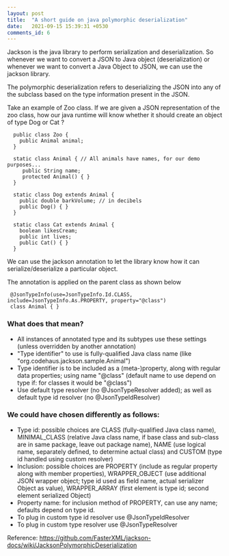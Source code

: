 ```yaml
---
layout: post
title:  "A short guide on java polymorphic deserialization"
date:   2021-09-15 15:39:31 +0530
comments_id: 6
---
```


Jackson is the java library to perform serialization and deserialization. So whenever we want to convert a JSON to Java object (deserialization) or whenever we want to convert a Java Object to JSON, we can use the jackson library.

The polymorphic deserialization refers to deserializing the JSON into any of the subclass based on the type information present in the JSON.

Take an example of Zoo class. If we are given a JSON representation of the zoo class, how our java runtime will know whether it should create an object of type Dog or Cat ?


```
  public class Zoo {
    public Animal animal;
  }

  static class Animal { // All animals have names, for our demo purposes... 
     public String name;
     protected Animal() { }
  }

  static class Dog extends Animal {
    public double barkVolume; // in decibels
    public Dog() { }
  }

  static class Cat extends Animal {
    boolean likesCream;
    public int lives;
    public Cat() { }
  }
```

We can use the jackson annotation to let the library know how it can serialize/deserialize a particular object.

The annotation is applied on the parent class as shown below

```
 @JsonTypeInfo(use=JsonTypeInfo.Id.CLASS, include=JsonTypeInfo.As.PROPERTY, property="@class")
 class Animal { } 
```

### What does that mean?

* All instances of annotated type and its subtypes use these settings (unless overridden by another annotation)
* "Type identifier" to use is fully-qualified Java class name (like "org.codehaus.jackson.sample.Animal")
* Type identifier is to be included as a (meta-)property, along with regular data properties; using name "@class" (default name to use depend on type if: for classes it would be "@class")
* Use default type resolver (no @JsonTypeResolver added); as well as default type id resolver (no @JsonTypeIdResolver)


### We could have chosen differently as follows:

* Type id: possible choices are CLASS (fully-qualified Java class name), MINIMAL_CLASS (relative Java class name, if base class and sub-class are in same package, leave out package name), NAME (use logical name, separately defined, to determine actual class) and CUSTOM (type id handled using custom resolver)
* Inclusion: possible choices are PROPERTY (include as regular property along with member properties), WRAPPER_OBJECT (use additional JSON wrapper object; type id used as field name, actual serializer Object as value), WRAPPER_ARRAY (first element is type id; second element serialized Object)
* Property name: for inclusion method of PROPERTY, can use any name; defaults depend on type id.
* To plug in custom type id resolver use @JsonTypeIdResolver
* To plug in custom type resolver use @JsonTypeResolver


Reference: https://github.com/FasterXML/jackson-docs/wiki/JacksonPolymorphicDeserialization
